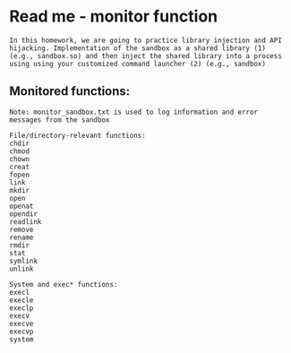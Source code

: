 # Read me - monitor function
    In this homework, we are going to practice library injection and API hijacking. Implementation of the sandbox as a shared library (1) (e.g., sandbox.so) and then inject the shared library into a process using using your customized command launcher (2) (e.g., sandbox)

## Monitored functions:
    Note: monitor_sandbox.txt is used to log information and error messages from the sandbox

    File/directory-relevant functions:
    chdir
    chmod
    chown
    creat
    fopen
    link
    mkdir
    open
    openat
    opendir
    readlink
    remove
    rename
    rmdir
    stat
    symlink
    unlink

    System and exec* functions:
    execl
    execle
    execlp
    execv
    execve
    execvp
    system
